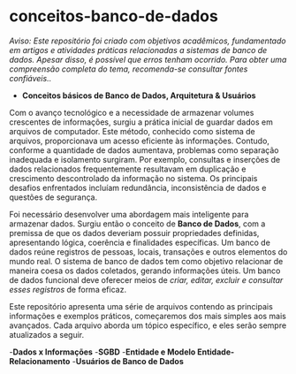 # conceitos-banco-de-dados

_Aviso: Este repositório foi criado com objetivos acadêmicos, fundamentado em artigos e atividades práticas relacionadas a sistemas de banco de dados. Apesar disso, é possível que erros tenham ocorrido. Para obter uma compreensão completa do tema, recomenda-se consultar fontes confiáveis.._

- **Conceitos básicos de Banco de Dados, Arquitetura & Usuários**

Com o avanço tecnológico e a necessidade de armazenar volumes crescentes de informações, surgiu a prática inicial de guardar dados em arquivos de computador. Este método, conhecido como sistema de arquivos, proporcionava um acesso eficiente às informações. Contudo, conforme a quantidade de dados aumentava, problemas como separação inadequada e isolamento surgiram. Por exemplo, consultas e inserções de dados relacionados frequentemente resultavam em duplicação e crescimento descontrolado da informação no sistema. Os principais desafios enfrentados incluíam redundância, inconsistência de dados e questões de segurança.

Foi necessário desenvolver uma abordagem mais inteligente para armazenar dados. Surgiu então o conceito de **Banco de Dados**, com a premissa de que os dados deveriam possuir propriedades definidas, apresentando lógica, coerência e finalidades específicas. Um banco de dados reúne registros de pessoas, locais, transações e outros elementos do mundo real. O sistema de banco de dados tem como objetivo relacionar de maneira coesa os dados coletados, gerando informações úteis. Um banco de dados funcional deve oferecer meios de _criar, editar, excluir e consultar esses registros_ de forma eficaz.

Este repositório apresenta uma série de arquivos contendo as principais informações e exemplos práticos, começaremos dos mais simples aos mais avançados. Cada arquivo aborda um tópico específico, e eles serão sempre atualizados a seguir.

-**Dados x Informações**
-**SGBD**
-**Entidade e Modelo Entidade-Relacionamento**
-**Usuários de Banco de Dados**



